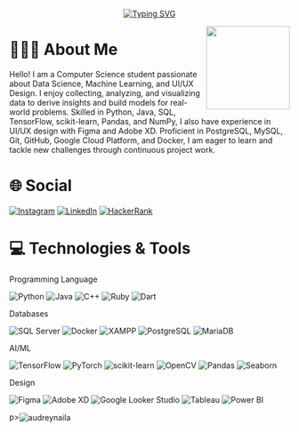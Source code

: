 <div align="center">

[![Typing SVG](https://readme-typing-svg.demolab.com?font=Fira+Code&weight=600&pause=1000&color=F7F6F1&width=435&lines=Hi+%F0%9F%91%8B%F0%9F%8F%BB%2C++I+am+Audrey+Naila+Putri)](https://git.io/typing-svg)

</div>

<img align="right" src="https://www.google.com/url?sa=i&url=https%3A%2F%2Fwww.pinterest.com%2Fpin%2Fmemoji--311452130490792494%2F&psig=AOvVaw3gWbYmcYQZnVQcCi4V6-ze&ust=1721477286131000&source=images&cd=vfe&opi=89978449&ved=0CA8QjRxqFwoTCJi0vOSIs4cDFQAAAAAdAAAAABAT" width="150"/>

# 👩🏻‍💻 About Me

Hello! I am a Computer Science student passionate about Data Science, Machine Learning, and UI/UX Design. I enjoy collecting, analyzing, and visualizing data to derive insights and build models for real-world problems. Skilled in Python, Java, SQL, TensorFlow, scikit-learn, Pandas, and NumPy, I also have experience in UI/UX design with Figma and Adobe XD. Proficient in PostgreSQL, MySQL, Git, GitHub, Google Cloud Platform, and Docker, I am eager to learn and tackle new challenges through continuous project work.


# 🌐 Social

[![Instagram](https://img.shields.io/badge/Instagram-E4405F?style=for-the-badge&logo=instagram&logoColor=white)](https://www.instagram.com/yourusername)
[![LinkedIn](https://img.shields.io/badge/LinkedIn-0077B5?style=for-the-badge&logo=linkedin&logoColor=white)](https://www.linkedin.com/in/yourusername)
[![HackerRank](https://img.shields.io/badge/HackerRank-2EC866?style=for-the-badge&logo=hackerrank&logoColor=white)](https://www.hackerrank.com/yourusername)



# 💻 Technologies & Tools

Programming Language

![Python](https://img.shields.io/badge/-Python-3776AB?style=flat-square&logo=python&logoColor=white)
![Java](https://img.shields.io/badge/-Java-007396?style=flat-square&logo=java&logoColor=white)
![C++](https://img.shields.io/badge/-C++-00599C?style=flat-square&logo=c%2b%2b&logoColor=white)
![Ruby](https://img.shields.io/badge/-Ruby-CC342D?style=flat-square&logo=ruby&logoColor=white)
![Dart](https://img.shields.io/badge/-Dart-0175C2?style=flat-square&logo=dart&logoColor=white)


Databases 

![SQL Server](https://img.shields.io/badge/-SQL%20Server-CC2927?style=flat-square&logo=microsoftsqlserver&logoColor=white)
![Docker](https://img.shields.io/badge/-Docker-2496ED?style=flat-square&logo=docker&logoColor=white)
![XAMPP](https://img.shields.io/badge/-XAMPP-FC5C5C?style=flat-square&logo=xampp&logoColor=white)
![PostgreSQL](https://img.shields.io/badge/-PostgreSQL-336791?style=flat-square&logo=postgresql&logoColor=white)
![MariaDB](https://img.shields.io/badge/-MariaDB-003545?style=flat-square&logo=mariadb&logoColor=white)

AI/ML

![TensorFlow](https://img.shields.io/badge/-TensorFlow-FF6F00?style=flat-square&logo=TensorFlow&logoColor=white)
![PyTorch](https://img.shields.io/badge/-PyTorch-EE4C2C?style=flat-square&logo=pytorch&logoColor=white)
![scikit-learn](https://img.shields.io/badge/-scikit_learn-F7931E?style=flat-square&logo=scikit-learn&logoColor=white)
![OpenCV](https://img.shields.io/badge/-OpenCV-5C3EE8?style=flat-square&logo=opencv&logoColor=white)
![Pandas](https://img.shields.io/badge/-Pandas-150458?style=flat-square&logo=pandas&logoColor=white)
![Seaborn](https://img.shields.io/badge/-Seaborn-9C7C6C?style=flat-square&logo=seaborn&logoColor=white)

Design

![Figma](https://img.shields.io/badge/-Figma-F24E1E?style=flat-square&logo=figma&logoColor=white)
![Adobe XD](https://img.shields.io/badge/-Adobe%20XD-FF61F6?style=flat-square&logo=adobexd&logoColor=white)
![Google Looker Studio](https://img.shields.io/badge/-Google%20Looker%20Studio-4285F4?style=flat-square&logo=google&logoColor=white)
![Tableau](https://img.shields.io/badge/-Tableau-E97627?style=flat-square&logo=tableau&logoColor=white)
![Power BI](https://img.shields.io/badge/-Power%20BI-F2C811?style=flat-square&logo=powerbi&logoColor=white)



p><img align="center" src="https://github-readme-streak-stats.herokuapp.com/?user=audreynaila&" alt="audreynaila" /></p>






